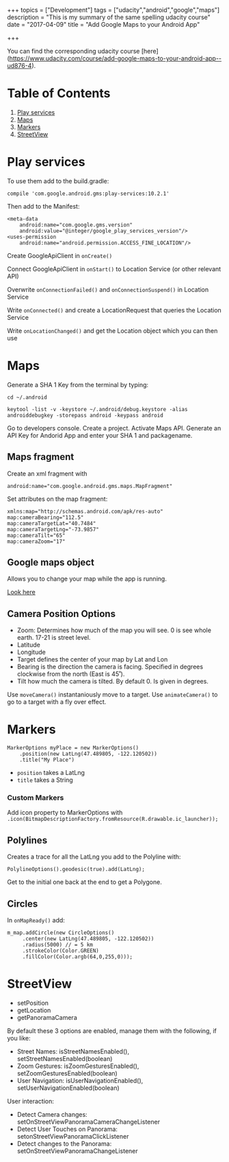 +++
topics = ["Development"]
tags = ["udacity","android","google","maps"]
description = "This is my summary of the same spelling udacity course"
date = "2017-04-09"
title = "Add Google Maps to your Android App"

+++

You can find the corresponding udacity course [here] (https://www.udacity.com/course/add-google-maps-to-your-android-app--ud876-4).

# Table of Contents
1. [Play services](#play-services)
1. [Maps](#maps)
1. [Markers](#markers)
1. [StreetView](#streetView)

# Play services

To use them add to the build.gradle:

```compile 'com.google.android.gms:play-services:10.2.1'```

Then add to the Manifest:

```
<meta-data 
	android:name="com.google.gms.version"
	android:value="@integer/google_play_services_version"/>
<uses-permission
	android:name="android.permission.ACCESS_FINE_LOCATION"/>
```

Create GoogleApiClient in ```onCreate()```

Connect GoogleApiClient in ```onStart()``` to Location Service (or other relevant API)

Overwrite ```onConnectionFailed()``` and ```onConnectionSuspend()``` in Location Service

Write ```onConnected()``` and create a LocationRequest that queries the Location Service

Write ```onLocationChanged()``` and get the Location object which you can then use

# Maps

Generate a SHA 1 Key from the terminal by typing:
```
cd ~/.android

keytool -list -v -keystore ~/.android/debug.keystore -alias androiddebugkey -storepass android -keypass android
```

Go to developers console. Create a project. Activate Maps API. Generate an API Key for Andorid App and enter your SHA 1 and packagename.

## Maps fragment
Create an xml fragment with
```
android:name="com.google.android.gms.maps.MapFragment"
```

Set attributes on the map fragment:

```
xmlns:map="http://schemas.android.com/apk/res-auto"
map:cameraBearing="112.5"
map:cameraTargetLat="40.7484"
map:cameraTargetLng="-73.9857"
map:cameraTilt="65"
map:cameraZoom="17"
```
## Google maps object

Allows you to change your map while the app is running.

[Look here](https://developers.google.com/android/reference/com/google/android/gms/maps/GoogleMap)

## Camera Position Options

- Zoom: Determines how much of the map you will see. 0 is see whole earth. 17-21 is street level.
- Latitude
- Longitude
- Target defines the center of your map by Lat and Lon
- Bearing is the direction the camera is facing. Specified in degrees clockwise from the north (East is 45˚).
- Tilt how much the camera is tilted. By default 0. Is given in degrees.

Use ```moveCamera()``` instantaniously move to a target. Use ```animateCamera()``` to go to a target with a fly over effect.

# Markers

```
MarkerOptions myPlace = new MarkerOptions()
	.position(new LatLng(47.489805, -122.120502))
	.title("My Place")
```

- ```position``` takes a LatLng
- ```title``` takes a String

### Custom Markers

Add icon property to MarkerOptions with ```.icon(BitmapDescriptionFactory.fromResource(R.drawable.ic_launcher));```

## Polylines

Creates a trace for all the LatLng you add to the Polyline with:

```PolylineOptions().geodesic(true).add(LatLng);```

Get to the initial one back at the end to get a Polygone.

## Circles

In ```onMapReady()``` add:

<pre><code>m_map.addCircle(new CircleOptions()
     .center(new LatLng(47.489805, -122.120502))
     .radius(5000) // = 5 km
     .strokeColor(Color.GREEN)
     .fillColor(Color.argb(64,0,255,0)));
</pre></code>

# StreetView

- setPosition
- getLocation
- getPanoramaCamera

By default these 3 options are enabled, manage them with the following, if you like:

- Street Names: isStreetNamesEnabled(), setStreetNamesEnabled(boolean)
- Zoom Gestures: isZoomGesturesEnabled(), setZoomGesturesEnabled(boolean)
- User Navigation: isUserNavigationEnabled(), setUserNavigationEnabled(boolean)

User interaction:

- Detect Camera changes: setOnStreetViewPanoramaCameraChangeListener
- Detect User Touches on Panorama: setonStreetViewPanoramaClickListener
- Detect changes to the Panorama: setOnStreetViewPanoramaChangeListener
